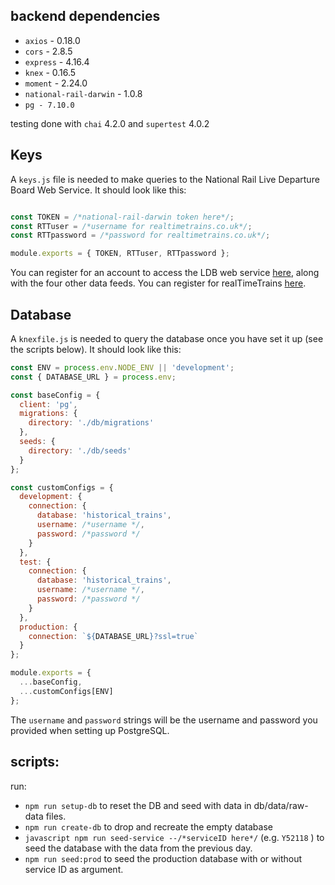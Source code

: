 ## backend dependencies

- `axios` - 0.18.0
- `cors` - 2.8.5
- `express` - 4.16.4
- `knex` - 0.16.5
- `moment` - 2.24.0
- `national-rail-darwin` - 1.0.8
- `pg - 7.10.0`

testing done with `chai` 4.2.0 and `supertest` 4.0.2

## Keys

A `keys.js` file is needed to make queries to the National Rail Live Departure Board Web Service. It should look like this:

```javascript

const TOKEN = /*national-rail-darwin token here*/;
const RTTuser = /*username for realtimetrains.co.uk*/;
const RTTpassword = /*password for realtimetrains.co.uk*/;

module.exports = { TOKEN, RTTuser, RTTpassword };
```

You can register for an account to access the LDB web service [here](https://www.nationalrail.co.uk/100296.aspx), along with the four other data feeds. You can register for realTimeTrains [here](http://www.realtimetrains.co.uk/about/developer).

## Database

A `knexfile.js` is needed to query the database once you have set it up (see the scripts below). It should look like this:

```javascript
const ENV = process.env.NODE_ENV || 'development';
const { DATABASE_URL } = process.env;

const baseConfig = {
  client: 'pg',
  migrations: {
    directory: './db/migrations'
  },
  seeds: {
    directory: './db/seeds'
  }
};

const customConfigs = {
  development: {
    connection: {
      database: 'historical_trains',
      username: /*username */,
      password: /*password */
    }
  },
  test: {
    connection: {
      database: 'historical_trains',
      username: /*username */,
      password: /*password */
    }
  },
  production: {
    connection: `${DATABASE_URL}?ssl=true`
  }
};

module.exports = {
  ...baseConfig,
  ...customConfigs[ENV]
};

```

The `username` and `password` strings will be the username and password you provided when setting up PostgreSQL.

## scripts:

run:
- ```npm run setup-db``` to reset the DB and seed with data in db/data/raw-data files.
- ```npm run create-db``` to drop and recreate the empty database
- ```javascript npm run seed-service --/*serviceID here*/``` (e.g. `Y52118` ) to seed the database with the data from the previous day.
- ```npm run seed:prod``` to seed the production database with or without service ID as argument.
